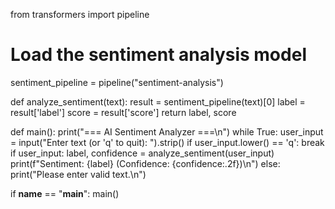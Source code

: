 from transformers import pipeline

# Load the sentiment analysis model
sentiment_pipeline = pipeline("sentiment-analysis")

def analyze_sentiment(text):
    result = sentiment_pipeline(text)[0]
    label = result['label']
    score = result['score']
    return label, score

def main():
    print("=== AI Sentiment Analyzer ===\n")
    while True:
        user_input = input("Enter text (or 'q' to quit): ").strip()
        if user_input.lower() == 'q':
            break
        if user_input:
            label, confidence = analyze_sentiment(user_input)
            print(f"Sentiment: {label} (Confidence: {confidence:.2f})\n")
        else:
            print("Please enter valid text.\n")

if __name__ == "__main__":
    main()
